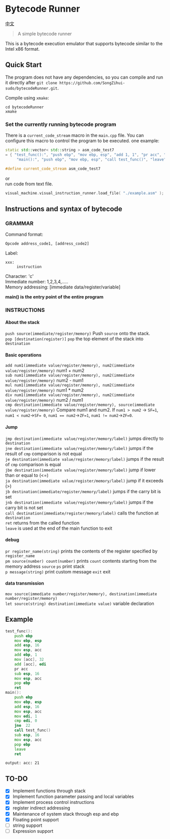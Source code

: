 # Bytecode Runner

[中文](./readme_zh_cn.md)

> A simple bytecode runner

This is a bytecode execution emulator that supports bytecode similar to the Intel x86 format.

## Quick Start

The program does not have any dependencies, so you can compile and run it directly after `git clone https://github.com/SongZihui-sudo/bytecodeRunner.git`.

Compile using `xmake`:

```
cd bytecodeRunner
xmake
```

### Set the currently running bytecode program

There is a `current_code_stream` macro in the `main.cpp` file. You can configure this macro to control the program to be executed.
one example:

```c++
static std::vector< std::string > asm_code_test7
= { "test_func():", "push ebp", "mov ebp, esp", "add 1, 1", "pr acc", "ret",
     "main():", "push ebp", "mov ebp, esp", "call test_func()", "leave", "ret" };

#define current_code_stream asm_code_test7
```

or  
run code from text file.

```c++
visual_machine.visual_instruction_runner.load_file( "./example.asm" );
```

## Instructions and syntax of bytecode

### GRAMMAR

Command format:

```
Opcode address_code1, [address_code2]
```

Label:

```
xxx:
     instruction
```

Character: 'c'  
Immediate number: 1,2,3,4,.....  
Memory addressing: [immediate data/register/variable]

**main() is the entry point of the entire program**

### INSTRUCTIONS

#### About the stack

`push source(immediate/register/memory)` Push `source` onto the stack.  
`pop [destination(register)]` `pop` the top element of the stack into `destination`

#### Basic operations

`add num1(immediate value/register/memory), num2(immediate value/register/memory)` num1 + num2  
`sub num1(immediate value/register/memory), num2(immediate value/register/memory)` num2 - num1  
`mul num1(immediate value/register/memory), num2(immediate value/register/memory)` num1 \* num2  
`div num1(immediate value/register/memory), num2(immediate value/register/memory)` num2 / num1  
`cmp destination(immediate value/register/memory), source(immediate value/register/memory)` Compare num1 and num2. If `num1 > num2` -> `SF=1`, `num1 < num2`->`SF= 0`, `num1 == num2`->`ZF=1`, `num1 != num2`->`ZF=0`.

#### Jump

`jmp destination(immediate value/register/memory/label)` jumps directly to `destination`  
`jne destination(immediate value/register/memory/label)` jumps if the result of `cmp` comparison is not equal  
`je destination(immediate value/register/memory/label)` jumps if the result of `cmp` comparison is equal  
`jbe destination(immediate value/register/memory/label)` jump if lower than or equal to (<=)  
`ja destination(immediate value/register/memory/label)` jump if it exceeds (>)  
`jb destination(immediate/register/memory/label)` jumps if the carry bit is set  
`jnb destination(immediate value/register/memory/label)` jumps if the carry bit is not set  
`call destination(immediate/register/memory/label)` calls the function at `destination`  
`ret` returns from the called function  
`leave` is used at the end of the main function to exit

#### debug

`pr register_name(string)` prints the contents of the register specified by `register_name`  
`pm source(number) count(number)` prints `count` contents starting from the memory address `source`
`ps` print stack  
`p message(string)` print custom message
`exit` exit

#### data transmission

`mov source(immediate number/register/memory), destination(immediate number/register/memory)`  
`let source(string) destination(immediate value)` variable declaration

## Example

```asm
test_func():
    push ebp
    mov ebp, esp
    add esp, 16
    mov esp, acc
    add ebp, 1
    mov [acc], 32
    add [acc], edi
    pr acc
    sub esp, 16
    mov esp, acc
    pop ebp
    ret
main():
    push ebp
    mov ebp, esp
    add esp, 16
    mov esp, acc
    mov edi, 1
    cmp edi, 0
    jne  22
    call test_func()
    sub esp, 16
    mov esp, acc
    pop ebp
    leave
    ret
```

```
output: acc: 21
```

## TO-DO

- [x] Implement functions through stack
- [x] Implement function parameter passing and local variables
- [x] Implement process control instructions
- [x] register indirect addressing
- [x] Maintenance of system stack through esp and ebp
- [x] Floating point support
- [ ] string support
- [ ] Expression support
